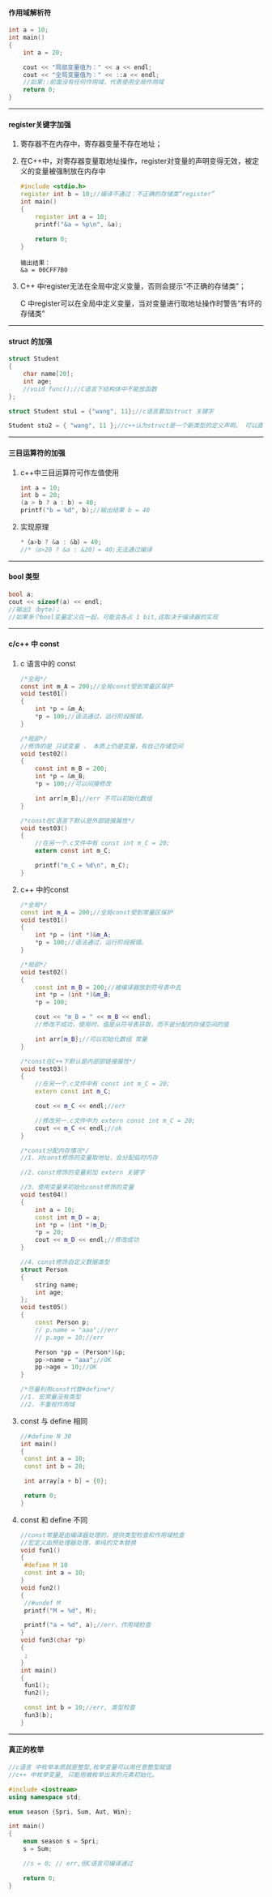 #### 作用域解析符
```cpp
int a = 10;
int main()
{
    int a = 20;

    cout << "局部变量值为：" << a << endl;
    cout << "全局变量值为：" << ::a << endl;
    //如果::前面没有任何作用域，代表使用全局作用域
    return 0;
}
```
---
#### register关键字加强
1. 寄存器不在内存中，寄存器变量不存在地址；

2. 在C++中，对寄存器变量取地址操作，register对变量的声明变得无效，被定义的变量被强制放在内存中
   ```cpp
   #include <stdio.h>
   register int b = 10;//编译不通过：不正确的存储类“register”
   int main()
   {
       register int a = 10;
       printf("&a = %p\n", &a);
       
       return 0;
   }
   ```

   ```
   输出结果：
   &a = 00CFF7B0
   ```

3. C++ 中register无法在全局中定义变量，否则会提示“不正确的存储类”；
   
   C 中register可以在全局中定义变量，当对变量进行取地址操作时警告“有坏的存储类”

---

#### struct 的加强 

```cpp
struct Student
{
	char name[20];
	int age;
    //void func();//C语言下结构体中不能放函数
};

struct Student stu1 = {"wang", 11};//c语言要加struct 关键字

Student stu2 = { "wang", 11 };//c++认为struct是一个新类型的定义声明， 可以直接使用结构体名来定义变量

```

***

#### 三目运算符的加强 

1. c++中三目运算符可作左值使用

   ```cpp
   int a = 10;
   int b = 20;
   (a > b ? a : b) = 40;
   printf("b = %d", b);//输出结果 b = 40
   ```

2. 实现原理

   ```cpp
   *（a>b ? &a : &b）= 40;
   //*（a>20 ? &a : &20）= 40;无法通过编译
   ```

***

#### bool 类型 

```cpp
bool a;
cout << sizeof(a) << endl;
//输出1（byte）；
//如果多个bool变量定义在一起，可能会各占 1 bit,这取决于编译器的实现
```

***

#### c/c++ 中 const 

1. c 语言中的 const

   ```c
   /*全局*/
   const int m_A = 200;//全局const受到常量区保护
   void test01()
   {
       int *p = &m_A;
       *p = 100;//语法通过，运行阶段报错。
   }
   
   /*局部*/
   //修饰的是 只读变量 ， 本质上仍是变量，有自己存储空间
   void test02()
   {
       const int m_B = 200;
       int *p = &m_B;
       *p = 100;//可以间接修改
   
       int arr[m_B];//err 不可以初始化数组
   }
   
   /*const在C语言下默认是外部链接属性*/
   void test03()
   {
       //在另一个.c文件中有 const int m_C = 20;
       extern const int m_C;
   
       printf("m_C = %d\n", m_C);
   }
   ```

2. c++ 中的const 

   ```cpp
   /*全局*/
   const int m_A = 200;//全局const受到常量区保护
   void test01()
   {
       int *p = (int *)&m_A;
       *p = 100;//语法通过，运行阶段报错。
   }
   
   /*局部*/
   void test02()
   {
       const int m_B = 200;//被编译器放到符号表中去
       int *p = (int *)&m_B;
       *p = 100;
   
       cout << "m_B = " << m_B << endl;
       //修改不成功，使用时，值是从符号表获取，而不是分配的存储空间的值
   
       int arr[m_B];//可以初始化数组 常量
   }
   
   /*const在C++下默认是内部部链接属性*/
   void test03()
   {
       //在另一个.c文件中有 const int m_C = 20;
       extern const int m_C;
   
       cout << m_C << endl;//err
   
       //修改另一.c文件中为 extern const int m_C = 20;
       cout << m_C << endl;//ok
   }
   
   /*const分配内存情况*/
   //1、对const修饰的变量取地址，会分配临时内存
   
   //2、const修饰的变量前加 extern 关键字
   
   //3、使用变量来初始化const修饰的变量
   void test04()
   {
       int a = 10;
       const int m_D = a;
       int *p = (int *)m_D;
       *p = 20;
       cout << m_D << endl;//修改成功
   }
   
   //4、const修饰自定义数据类型
   struct Person
   {
       string name;
       int age;
   };
   void test05()
   {
       const Person p;
       // p.name = "aaa";//err
       // p.age = 10;//err
   
       Person *pp = (Person*)&p;
       pp->name = "aaa";//OK
       pp->age = 10;//OK
   }
   
   /*尽量利用const代替#define*/
   //1. 宏常量没有类型
   //2. 不重视作用域
   ```

3. const 与 define 相同

   ```cpp
   //#define N 30
   int main()
   {
   	const int a = 10;
   	const int b = 20;
   
   	int array[a + b] = {0};
   
   	return 0;
   }
   ```

4. const 和 define 不同

   ```cpp
   //const常量是由编译器处理的，提供类型检查和作用域检查
   //宏定义由预处理器处理，单纯的文本替换
   void fun1()
   {
   	#define M 10
   	const int a = 10;
   }
   void fun2()
   {
   	//#undef M
   	printf("M = %d", M);
   
   	printf("a = %d", a);//err，作用域检查
   }
   void fun3(char *p)
   {
   	;
   }
   int main()
   {
   	fun1();
   	fun2();
   
   	const int b = 10;//err, 类型检查
   	fun3(b);
   }
   ```

---

#### 真正的枚举 

```cpp
//c语言 中枚举本质就是整型,枚举变量可以用任意整型赋值
//c++ 中枚举变量, 只能用被枚举出来的元素初始化。

#include <iostream>
using namespace std;

enum season {Spri, Sum, Aut, Win};

int main()
{
	enum season s = Spri;
	s = Sum;

	//s = 0; // err,但C语言可编译通过

	return 0;
}
```

